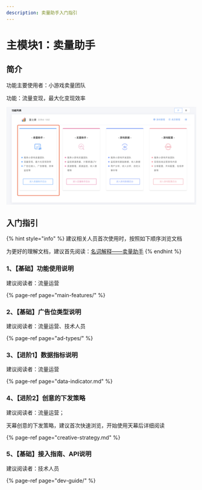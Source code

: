 ```yaml
---
description: 卖量助手入门指引
---
```


# 主模块1：卖量助手

## 简介

功能主要使用者：小游戏卖量团队

功能：流量变现，最大化变现效率

![&#x5929;&#x5E55;-&#x5356;&#x91CF;&#x52A9;&#x624B;&#x5165;&#x53E3;](../.gitbook/assets/image%20%2887%29.png)

## 入门指引

{% hint style="info" %}
建议相关人员首次使用时，按照如下顺序浏览文档

为更好的理解文档，建议首先阅读：[名词解释——卖量助手](../glossary.md#2-mai-liang-zhu-shou)
{% endhint %}

### 1、【基础】功能使用说明

建议阅读者：流量运营

{% page-ref page="main-features/" %}

### 2、【基础】广告位类型说明

建议阅读者：流量运营、技术人员

{% page-ref page="ad-types/" %}

### 3、【进阶1】数据指标说明

建议阅读者：流量运营

{% page-ref page="data-indicator.md" %}

### 4、【进阶2】创意的下发策略

建议阅读者：流量运营；

天幕创意的下发策略，建议首次快速浏览，开始使用天幕后详细阅读

{% page-ref page="creative-strategy.md" %}

### 5、【基础】接入指南、API说明

建议阅读者：技术人员

{% page-ref page="dev-guide/" %}

